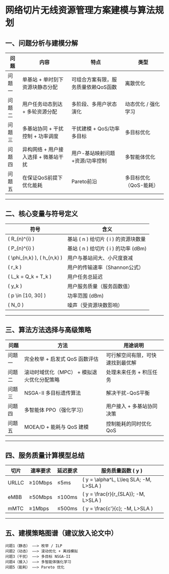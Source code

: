 # 网络切片无线资源管理方案建模与算法规划

## 一、问题分析与建模分解

| 问题 | 内容 | 特点 | 类型 |
|------|------|------|------|
| 问题一 | 单基站 + 单时刻下资源块静态分配 | 可组合方案有限，服务质量依赖QoS函数 | 离散优化 |
| 问题二 | 用户任务动态到达 + 多轮资源分配 | 多阶段、多用户状态演化 | 动态优化 / 强化学习 |
| 问题三 | 多基站协同 + 干扰控制 + 功率调度 | 干扰建模 + QoS/功率多目标 | 多目标优化 |
| 问题四 | 异构网络 + 用户接入选择 + 微基站干扰 | 用户-基站映射问题 +资源/功率控制 | 多智能体优化 |
| 问题五 | 在保证QoS前提下优化能耗 | Pareto前沿 | 多目标优化（QoS-能耗） |

---

## 二、核心变量与符号定义

| 符号 | 含义 |
|------|------|
| \( R_{n}^{i} \) | 基站 \( n \) 给切片 \( i \) 的资源块数量 |
| \( P_{n}^{i} \) | 基站 \( n \) 给切片 \( i \) 的功率 (dBm) |
| \( \phi_{n,k} \), \( h_{n,k} \) | 用户与基站间大、小尺度衰减 |
| \( r_k \) | 用户的传输速率（Shannon公式） |
| \( L_k = Q_k + T_k \) | 用户任务总延迟 |
| \( y_k \) | 用户服务质量（服务函数值） |
| \( p \in [10, 30] \) | 功率范围 (dBm) |
| \( N_0 \) | 噪声（受资源块数影响） |

---

## 三、算法方法选择与高级策略

| 问题 | 方法 | 用途说明 |
|------|------|-----------|
| 问题一 | 完全枚举 + 启发式 QoS 函数评估 | 可行解空间有限，可快速找到最优解 |
| 问题二 | 滚动时域优化（MPC） + 模拟退火优化分配策略 | 处理未来任务 + 积压任务 |
| 问题三 | NSGA-II 多目标遗传算法 | 解决干扰-QoS平衡 |
| 问题四 | 多智能体 PPO（强化学习） | 用户接入 + 多基站协同决策 |
| 问题五 | MOEA/D + 能耗与 QoS 建模 | 控制能耗的同时优化 QoS |

---

## 四、服务质量计算模型总结

| 切片 | 速率要求 | 延迟要求 | 服务质量函数 \( y \) |
|------|-----------|----------|------------------|
| URLLC | ≥10Mbps | ≤5ms | \( y = \alpha^L, L\leq SLA; -M, L>SLA \) |
| eMBB | ≥50Mbps | ≤100ms | \( y = \frac{r}{r_{SLA}}; -M, L>SLA \) |
| mMTC | ≥1Mbps | ≤500ms | \( y = \frac{c'}{c}; -M, L>SLA \) |

---

## 五、建模策略图谱（建议放入论文中）

```text
问题1（静态） ——> 枚举 / ILP
问题2（动态） ——> 滚动优化 + 离线模拟
问题3（干扰） ——> 多目标 NSGA-II
问题4（接入） ——> 多智能体强化学习
问题5（能耗） ——> Pareto 优化
